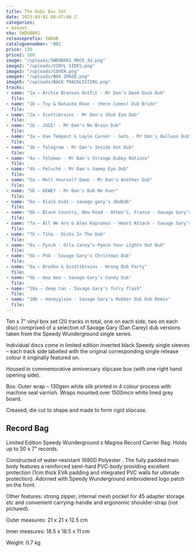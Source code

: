 ```yaml
---
title: The Dubs Box Set
date: 2023-03-01 08:47:00 Z
categories:
- boxset
sku: SWDUB001
releaseprefix: SWDUB
cataloguenumber: '001'
price: 120
price2: 160
image: "/uploads/SWDUB001_MOCK_34.png"
image2: "/uploads/VINYL SIDES.png"
image3: "/uploads/COVER.png"
image4: "/uploads/BOX IMAGE.png"
image5: "/uploads/BACK TRACKLISTING.png"
tracks:
- name: "1a – Archie Bronson Outfit - Mr Dan's Dead Duck Dub"
  file: 
- name: "1b – Toy & Natasha Khan - (Here Comes) Dub Bride"
  file: 
- name: "2a – Scottibrains - Mr Dan's Shut Eye Dub"
  file: 
- name: "2b - JUCE! - Mr Dan's No Brain Dub"
  file: 
- name: "3a – Kae Tempest & Loyle Carner - Guts - Mr Dan's Balloon Dub"
  file: 
- name: "3b – Telegram - Mr Dan's Inside Out Dub"
  file: 
- name: "4a – Teleman - Mr Dan's Strange Dubby Nations"
  file: 
- name: "4b – Peluché - Mr Dan's Gammy Eye Dub"
  file: 
- name: "5a – Melt Yourself Down - Mr Dan's Another Dub"
  file: 
- name: "5b – DEWEY - Mr Dan's Dub Me Over"
  file: 
- name: "6a – black midi - savage gary's dbdbdb"
  file: 
- name: "6b – Black Country, New Road - Athen’s, France - Savage Gary’s Takedown dub"
  file: 
- name: "7a – All We Are & Alex Kapranos - Heart Attack - Savage Gary’s Remix"
  file: 
- name: "7b – Tiña - Dicks In The Dub"
  file: 
- name: "8a – Pynch - Orla Carey’s Pynch Your Lights Out Dub"
  file:
- name: "8b – PVA - Savage Gary's Christmas Dub"
  file:
- name: "9a – Brodka & Scottibrains - Wrong Dub Party"
  file:
- name: "9b – moa moa - Savage Gary’s Candy Dub"
  file:
- name: "10a – deep tan - Savage Gary’s furry flash"
  file:
- name: "10b – Honeyglaze - Savage Gary's Robber Dub Dub Remix"
  file:
---
```


Ten x 7” vinyl box set (20 tracks in total, one on each side, two on each disc) comprised of a selection of Savage Gary (Dan Carey) dub versions taken from the Speedy Wunderground single series.

Individual discs come in limited edition inverted black Speedy single sleeves – each track side labelled with the original corresponding single release colour it originally featured on.

Housed in commemorative anniversary slipcase box (with one right hand opening side).

Box: Outer wrap – 130gsm white silk printed in 4 colour process with machine seal varnish. Wraps mounted over 1500mcn white lined grey board.

Creased, die cut to shape and made to form rigid slipcase.

## Record Bag

Limited Edition Speedy Wunderground x Magma Record Carrier Bag. Holds up to 50 x 7” records.

Constructed of water-resistant 1680D Polyester . The fully padded main body features a reinforced semi-hard PVC-body providing excellent protection (1cm thick EVA padding and integrated PVC walls for ultimate protection).  Adorned with Speedy Wunderground embroidered logo patch on the front.

Other features: strong zipper, internal mesh pocket for 45 adapter storage etc and convenient carrying-handle and ergonomic shoulder-strap (not pictured).

Outer measures: 21 x 21 x 12.5 cm

Inner measures: 18.5  x 18.5 x 11 cm

Weight: 0.7 kg